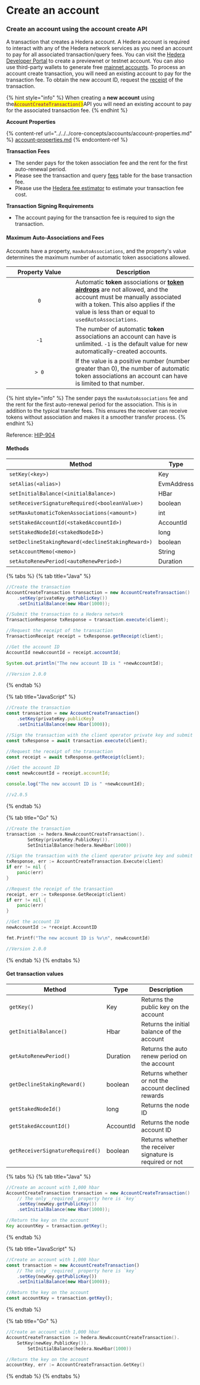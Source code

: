 # Create an account

### **Create an account using the account create API**

A transaction that creates a Hedera account. A Hedera account is required to interact with any of the Hedera network services as you need an account to pay for all associated transaction/query fees. You can visit the [Hedera Developer Portal](https://portal.hedera.com/register) to create a previewnet or testnet account. You can also use third-party wallets to generate free [mainnet accounts](../../../networks/mainnet/mainnet-access.md). To process an account create transaction, you will need an existing account to pay for the transaction fee. To obtain the new account ID, request the [receipt](../transactions/get-a-transaction-receipt.md) of the transaction.

{% hint style="info" %}
When creating a **new account** using the<mark style="color:purple;">`AccountCreateTransaction()`</mark>API you will need an existing account to pay for the associated transaction fee.
{% endhint %}

**Account Properties**

{% content-ref url="../../../core-concepts/accounts/account-properties.md" %}
[account-properties.md](../../../core-concepts/accounts/account-properties.md)
{% endcontent-ref %}

**Transaction Fees**

* The sender pays for the token association fee and the rent for the first auto-renewal period.
* Please see the transaction and query [fees](../../../networks/mainnet/fees/#transaction-and-query-fees) table for the base transaction fee.
* Please use the [Hedera fee estimator](https://hedera.com/fees) to estimate your transaction fee cost.

**Transaction Signing Requirements**

* The account paying for the transaction fee is required to sign the transaction.

#### Maximum Auto-Associations and Fees

Accounts have a property, `maxAutoAssociations`, and the property's value determines the maximum number of automatic token associations allowed.

<table><thead><tr><th width="162" align="center">Property Value</th><th>Description</th></tr></thead><tbody><tr><td align="center"><code>0</code></td><td>Automatic <strong>token</strong> associations or <a data-footnote-ref href="#user-content-fn-1"><strong>token airdrops</strong></a> are not allowed, and the account must be manually associated with a token. This also applies if the value is less than or equal to <code>usedAutoAssociations</code>.</td></tr><tr><td align="center"><code>-1</code></td><td>The number of automatic <strong>token</strong> associations an account can have is unlimited. <code>-1</code> is the default value for new automatically-created accounts.</td></tr><tr><td align="center"><code>> 0</code></td><td>If the value is a positive number (number greater than 0), the number of automatic token associations an account can have is limited to that number. </td></tr></tbody></table>

{% hint style="info" %}
The sender pays the `maxAutoAssociations` fee and the rent for the first auto-renewal period for the association. This is in addition to the typical transfer fees. This ensures the receiver can receive tokens without association and makes it a smoother transfer process.
{% endhint %}

Reference: [HIP-904](https://hips.hedera.com/hip/hip-904)

#### Methods

<table><thead><tr><th width="508">Method</th><th width="125.33333333333331">Type</th><th>Requirement</th></tr></thead><tbody><tr><td><code>setKey(&#x3C;key>)</code></td><td>Key</td><td>Required</td></tr><tr><td><code>setAlias(&#x3C;alias>)</code></td><td>EvmAddress</td><td>Optional</td></tr><tr><td><code>setInitialBalance(&#x3C;initialBalance>)</code></td><td>HBar</td><td>Optional</td></tr><tr><td><code>setReceiverSignatureRequired(&#x3C;booleanValue>)</code></td><td>boolean</td><td>Optional</td></tr><tr><td><code>setMaxAutomaticTokenAssociations(&#x3C;amount>)</code></td><td>int</td><td>Optional</td></tr><tr><td><code>setStakedAccountId(&#x3C;stakedAccountId>)</code></td><td>AccountId</td><td>Optional</td></tr><tr><td><code>setStakedNodeId(&#x3C;stakedNodeId>)</code></td><td>long</td><td>Optional</td></tr><tr><td><code>setDeclineStakingReward(&#x3C;declineStakingReward>)</code></td><td>boolean</td><td>Optional</td></tr><tr><td><code>setAccountMemo(&#x3C;memo>)</code></td><td>String</td><td>Optional</td></tr><tr><td><code>setAutoRenewPeriod(&#x3C;autoRenewPeriod>)</code></td><td>Duration</td><td>Disabled</td></tr></tbody></table>

{% tabs %}
{% tab title="Java" %}
```java
//Create the transaction
AccountCreateTransaction transaction = new AccountCreateTransaction()
    .setKey(privateKey.getPublicKey())
    .setInitialBalance(new Hbar(1000));

//Submit the transaction to a Hedera network
TransactionResponse txResponse = transaction.execute(client);

//Request the receipt of the transaction
TransactionReceipt receipt = txResponse.getReceipt(client);

//Get the account ID
AccountId newAccountId = receipt.accountId;

System.out.println("The new account ID is " +newAccountId);

//Version 2.0.0
```
{% endtab %}

{% tab title="JavaScript" %}
```javascript
//Create the transaction
const transaction = new AccountCreateTransaction()
    .setKey(privateKey.publicKey)
    .setInitialBalance(new Hbar(1000));

//Sign the transaction with the client operator private key and submit to a Hedera network
const txResponse = await transaction.execute(client);

//Request the receipt of the transaction
const receipt = await txResponse.getReceipt(client);

//Get the account ID
const newAccountId = receipt.accountId;

console.log("The new account ID is " +newAccountId);

//v2.0.5
```
{% endtab %}

{% tab title="Go" %}
```go
//Create the transaction
transaction := hedera.NewAccountCreateTransaction().
        SetKey(privateKey.PublicKey()).
        SetInitialBalance(hedera.NewHbar(1000))

//Sign the transaction with the client operator private key and submit to a Hedera network
txResponse, err := AccountCreateTransaction.Execute(client)
if err != nil {
    panic(err)
}

//Request the receipt of the transaction
receipt, err := txResponse.GetReceipt(client)
if err != nil {
    panic(err)
}

//Get the account ID
newAccountId := *receipt.AccountID

fmt.Printf("The new account ID is %v\n", newAccountId)

//Version 2.0.0
```
{% endtab %}
{% endtabs %}

#### Get transaction values

| Method                           | Type      | Description                                               |
| -------------------------------- | --------- | --------------------------------------------------------- |
| `getKey()`                       | Key       | Returns the public key on the account                     |
| `getInitialBalance()`            | Hbar      | Returns the initial balance of the account                |
| `getAutoRenewPeriod()`           | Duration  | Returns the auto renew period on the account              |
| `getDeclineStakingReward()`      | boolean   | Returns whether or not the account declined rewards       |
| `getStakedNodeId()`              | long      | Returns the node ID                                       |
| `getStakedAccountId()`           | AccountId | Returns the node account ID                               |
| `getReceiverSignatureRequired()` | boolean   | Returns whether the receiver signature is required or not |

{% tabs %}
{% tab title="Java" %}
```java
//Create an account with 1,000 hbar
AccountCreateTransaction transaction = new AccountCreateTransaction()
    // The only _required_ property here is `key`
    .setKey(newKey.getPublicKey())
    .setInitialBalance(new Hbar(1000));

//Return the key on the account
Key accountKey = transaction.getKey();
```
{% endtab %}

{% tab title="JavaScript" %}
```javascript
//Create an account with 1,000 hbar
const transaction = new AccountCreateTransaction()
    // The only _required_ property here is `key`
    .setKey(newKey.getPublicKey())
    .setInitialBalance(new Hbar(1000));

//Return the key on the account
const accountKey = transaction.getKey();
```
{% endtab %}

{% tab title="Go" %}
```go
//Create an account with 1,000 hbar
AccountCreateTransaction := hedera.NewAccountCreateTransaction().
    SetKey(newKey.PublicKey()).
        SetInitialBalance(hedera.NewHbar(1000))

//Return the key on the account
accountKey, err := AccountCreateTransaction.GetKey()
```
{% endtab %}
{% endtabs %}

[^1]: 
